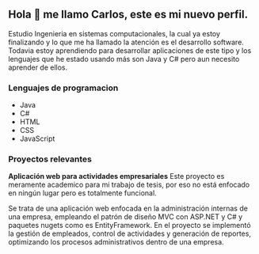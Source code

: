 ## Hola 👋 me llamo Carlos, este es mi nuevo perfil.

Estudio Ingenieria en sistemas computacionales, la cual ya estoy finalizando y lo que me ha llamado la atención es el desarrollo software. Todavia estoy aprendiendo para desarrollar aplicaciones de este tipo y los lenguajes que he estado usando más son Java y C# pero aun necesito aprender de ellos.

### Lenguajes de programacion
- Java
- C#
- HTML
- CSS
- JavaScript

### Proyectos relevantes

**Aplicación web para actividades empresariales**
Este proyecto es meramente academico para mi trabajo de tesis, por eso no está enfocado en ningún lugar pero es totalmente funcional.

Se trata de una aplicación web enfocada en la administración internas de una empresa, empleando el patrón de diseño MVC con ASP.NET y C# y paquetes nugets como es EntityFramework. En el proyecto se implementó la gestión de empleados, control de actividades y generación de reportes, optimizando los procesos administrativos dentro de una empresa.
